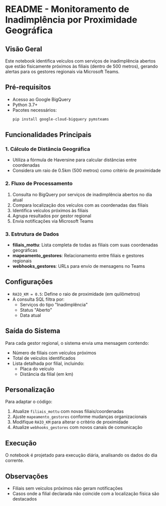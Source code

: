 # README - Monitoramento de Inadimplência por Proximidade Geográfica

## Visão Geral
Este notebook identifica veículos com serviços de inadimplência abertos que estão fisicamente próximos às filiais (dentro de 500 metros), gerando alertas para os gestores regionais via Microsoft Teams.

## Pré-requisitos
- Acesso ao Google BigQuery
- Python 3.7+
- Pacotes necessários:
  ```bash
  pip install google-cloud-bigquery pymsteams
  ```

## Funcionalidades Principais

### 1. Cálculo de Distância Geográfica
- Utiliza a fórmula de Haversine para calcular distâncias entre coordenadas
- Considera um raio de 0.5km (500 metros) como critério de proximidade

### 2. Fluxo de Processamento
1. Consulta no BigQuery por serviços de inadimplência abertos no dia atual
2. Compara localização dos veículos com as coordenadas das filiais
3. Identifica veículos próximos às filiais
4. Agrupa resultados por gestor regional
5. Envia notificações via Microsoft Teams

### 3. Estrutura de Dados
- **filiais_mottu**: Lista completa de todas as filiais com suas coordenadas geográficas
- **mapeamento_gestores**: Relacionamento entre filiais e gestores regionais
- **webhooks_gestores**: URLs para envio de mensagens no Teams

## Configurações
- `RAIO_KM = 0.5`: Define o raio de proximidade (em quilômetros)
- A consulta SQL filtra por:
  - Serviços do tipo "Inadimplência"
  - Status "Aberto"
  - Data atual

## Saída do Sistema
Para cada gestor regional, o sistema envia uma mensagem contendo:
- Número de filiais com veículos próximos
- Total de veículos identificados
- Lista detalhada por filial, incluindo:
  - Placa do veículo
  - Distância da filial (em km)

## Personalização
Para adaptar o código:
1. Atualize `filiais_mottu` com novas filiais/coordenadas
2. Ajuste `mapeamento_gestores` conforme mudanças organizacionais
3. Modifique `RAIO_KM` para alterar o critério de proximidade
4. Atualize `webhooks_gestores` com novos canais de comunicação

## Execução
O notebook é projetado para execução diária, analisando os dados do dia corrente.


## Observações
- Filiais sem veículos próximos não geram notificações
- Casos onde a filial declarada não coincide com a localização física são destacados
